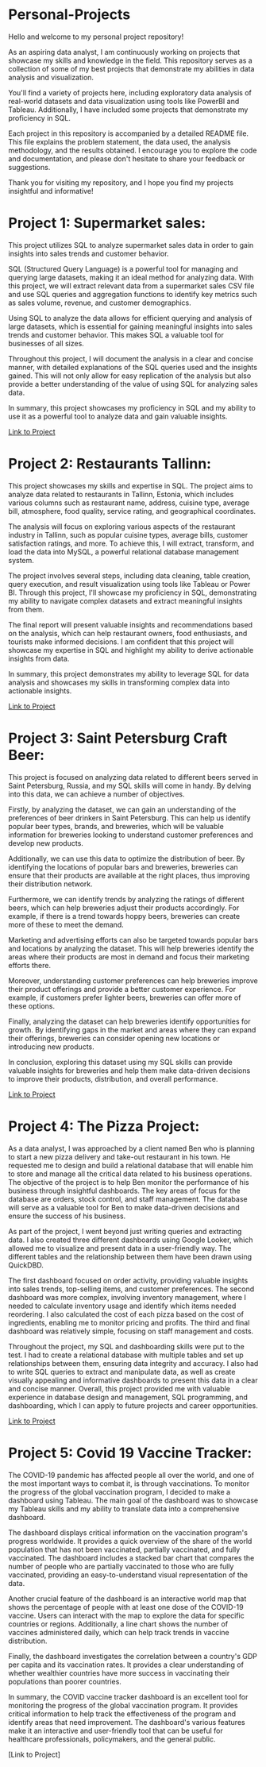 # Personal-Projects

Hello and welcome to my personal project repository!

As an aspiring data analyst, I am continuously working on projects that showcase my skills and knowledge in the field. This repository serves as a collection of some of my best projects that demonstrate my abilities in data analysis and visualization.

You'll find a variety of projects here, including exploratory data analysis of real-world datasets and data visualization using tools like PowerBI and Tableau. Additionally, I have included some projects that demonstrate my proficiency in SQL.

Each project in this repository is accompanied by a detailed README file. This file explains the problem statement, the data used, the analysis methodology, and the results obtained. I encourage you to explore the code and documentation, and please don't hesitate to share your feedback or suggestions.

Thank you for visiting my repository, and I hope you find my projects insightful and informative!

# Project 1: Supermarket sales:
This project utilizes SQL to analyze supermarket sales data in order to gain insights into sales trends and customer behavior.

SQL (Structured Query Language) is a powerful tool for managing and querying large datasets, making it an ideal method for analyzing data. With this project, we will extract relevant data from a supermarket sales CSV file and use SQL queries and aggregation functions to identify key metrics such as sales volume, revenue, and customer demographics.

Using SQL to analyze the data allows for efficient querying and analysis of large datasets, which is essential for gaining meaningful insights into sales trends and customer behavior. This makes SQL a valuable tool for businesses of all sizes.

Throughout this project, I will document the analysis in a clear and concise manner, with detailed explanations of the SQL queries used and the insights gained. This will not only allow for easy replication of the analysis but also provide a better understanding of the value of using SQL for analyzing sales data.

In summary, this project showcases my proficiency in SQL and my ability to use it as a powerful tool to analyze data and gain valuable insights.

[Link to Project](https://github.com/NickZward/Personal-Projects/tree/main/Supermarket%20Sales)

# Project 2: Restaurants Tallinn:
This project showcases my skills and expertise in SQL. The project aims to analyze data related to restaurants in Tallinn, Estonia, which includes various columns such as restaurant name, address, cuisine type, average bill, atmosphere, food quality, service rating, and geographical coordinates.

The analysis will focus on exploring various aspects of the restaurant industry in Tallinn, such as popular cuisine types, average bills, customer satisfaction ratings, and more. To achieve this, I will extract, transform, and load the data into MySQL, a powerful relational database management system.

The project involves several steps, including data cleaning, table creation, query execution, and result visualization using tools like Tableau or Power BI. Through this project, I'll showcase my proficiency in SQL, demonstrating my ability to navigate complex datasets and extract meaningful insights from them.

The final report will present valuable insights and recommendations based on the analysis, which can help restaurant owners, food enthusiasts, and tourists make informed decisions. I am confident that this project will showcase my expertise in SQL and highlight my ability to derive actionable insights from data.

In summary, this project demonstrates my ability to leverage SQL for data analysis and showcases my skills in transforming complex data into actionable insights. 

[Link to Project](https://github.com/NickZward/Personal-Projects/tree/main/Restaurants%20Tallinn)

# Project 3: Saint Petersburg Craft Beer:

This project is focused on analyzing data related to different beers served in Saint Petersburg, Russia, and my SQL skills will come in handy. By delving into this data, we can achieve a number of objectives.

Firstly, by analyzing the dataset, we can gain an understanding of the preferences of beer drinkers in Saint Petersburg. This can help us identify popular beer types, brands, and breweries, which will be valuable information for breweries looking to understand customer preferences and develop new products.

Additionally, we can use this data to optimize the distribution of beer. By identifying the locations of popular bars and breweries, breweries can ensure that their products are available at the right places, thus improving their distribution network.

Furthermore, we can identify trends by analyzing the ratings of different beers, which can help breweries adjust their products accordingly. For example, if there is a trend towards hoppy beers, breweries can create more of these to meet the demand.

Marketing and advertising efforts can also be targeted towards popular bars and locations by analyzing the dataset. This will help breweries identify the areas where their products are most in demand and focus their marketing efforts there.

Moreover, understanding customer preferences can help breweries improve their product offerings and provide a better customer experience. For example, if customers prefer lighter beers, breweries can offer more of these options.

Finally, analyzing the dataset can help breweries identify opportunities for growth. By identifying gaps in the market and areas where they can expand their offerings, breweries can consider opening new locations or introducing new products.

In conclusion, exploring this dataset using my SQL skills can provide valuable insights for breweries and help them make data-driven decisions to improve their products, distribution, and overall performance.

[Link to Project](https://github.com/NickZward/Personal-Projects/tree/main/Saint%20Petersburg%20Craft%20Beer)

# Project 4: The Pizza Project:

As a data analyst, I was approached by a client named Ben who is planning to start a new pizza delivery and take-out restaurant in his town. He requested me to design and build a relational database that will enable him to store and manage all the critical data related to his business operations. The objective of the project is to help Ben monitor the performance of his business through insightful dashboards. The key areas of focus for the database are orders, stock control, and staff management. The database will serve as a valuable tool for Ben to make data-driven decisions and ensure the success of his business.

As part of the project, I went beyond just writing queries and extracting data. I also created three different dashboards using Google Looker, which allowed me to visualize and present data in a user-friendly way. The different tables and the relationship between them have been drawn using QuickDBD. 

The first dashboard focused on order activity, providing valuable insights into sales trends, top-selling items, and customer preferences. The second dashboard was more complex, involving inventory management, where I needed to calculate inventory usage and identify which items needed reordering. I also calculated the cost of each pizza based on the cost of ingredients, enabling me to monitor pricing and profits. The third and final dashboard was relatively simple, focusing on staff management and costs.

Throughout the project, my SQL and dashboarding skills were put to the test. I had to create a relational database with multiple tables and set up relationships between them, ensuring data integrity and accuracy. I also had to write SQL queries to extract and manipulate data, as well as create visually appealing and informative dashboards to present this data in a clear and concise manner. Overall, this project provided me with valuable experience in database design and management, SQL programming, and dashboarding, which I can apply to future projects and career opportunities.

[Link to Project](https://github.com/NickZward/Personal-Projects/blob/main/The%20Pizza%20Project/README.md)

# Project 5: Covid 19 Vaccine Tracker:
The COVID-19 pandemic has affected people all over the world, and one of the most important ways to combat it, is through vaccinations. To monitor the progress of the global vaccination program, I decided to make a dashboard using Tableau. The main goal of the dashboard was to showcase my Tableau skills and my ability to translate data into a comprehensive dashboard.

The dashboard displays critical information on the vaccination program's progress worldwide. It provides a quick overview of the share of the world population that has not been vaccinated, partially vaccinated, and fully vaccinated. The dashboard includes a stacked bar chart that compares the number of people who are partially vaccinated to those who are fully vaccinated, providing an easy-to-understand visual representation of the data.

Another crucial feature of the dashboard is an interactive world map that shows the percentage of people with at least one dose of the COVID-19 vaccine. Users can interact with the map to explore the data for specific countries or regions. Additionally, a line chart shows the number of vaccines administered daily, which can help track trends in vaccine distribution.

Finally, the dashboard investigates the correlation between a country's GDP per capita and its vaccination rates. It provides a clear understanding of whether wealthier countries have more success in vaccinating their populations than poorer countries.

In summary, the COVID vaccine tracker dashboard is an excellent tool for monitoring the progress of the global vaccination program. It provides critical information to help track the effectiveness of the program and identify areas that need improvement. The dashboard's various features make it an interactive and user-friendly tool that can be useful for healthcare professionals, policymakers, and the general public.

[Link to Project]
